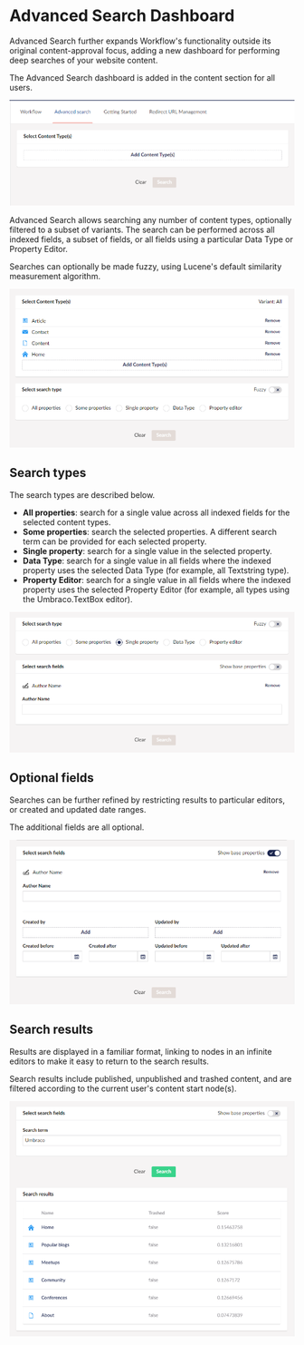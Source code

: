 # Advanced Search Dashboard

Advanced Search further expands Workflow's functionality outside its original content-approval focus, adding a new dashboard for performing deep searches of your website content.

The Advanced Search dashboard is added in the content section for all users.

![Workflow Advanced Search Dashboard in the Content Section](<../../../13/umbraco-workflow/advanced-search/images/workflow-advanced-search (1).png>)

Advanced Search allows searching any number of content types, optionally filtered to a subset of variants. The search can be performed across all indexed fields, a subset of fields, or all fields using a particular Data Type or Property Editor.

Searches can optionally be made fuzzy, using Lucene's default similarity measurement algorithm.

![Workflow Advanced Search with selected content types](<../../../13/umbraco-workflow/advanced-search/images/workflow-advanced-search (2).png>)

## Search types

The search types are described below.

 * **All properties**: search for a single value across all indexed fields for the selected content types.
 * **Some properties**: search the selected properties. A different search term can be provided for each selected property.
 * **Single property**: search for a single value in the selected property.
 * **Data Type**: search for a single value in all fields where the indexed property uses the selected Data Type (for example, all Textstring type).
 * **Property Editor**: search for a single value in all fields where the indexed property uses the selected Property Editor (for example, all types using the Umbraco.TextBox editor).

![Workflow Advanced Search with selected search type](<../../../13/umbraco-workflow/advanced-search/images/workflow-advanced-search (3).png>)

## Optional fields

Searches can be further refined by restricting results to particular editors, or created and updated date ranges. 

The additional fields are all optional.

![Workflow Advanced Search optional fields](<../../../13/umbraco-workflow/advanced-search/images/workflow-advanced-search (4).png>)

## Search results

Results are displayed in a familiar format, linking to nodes in an infinite editors to make it easy to return to the search results.

Search results include published, unpublished and trashed content, and are filtered according to the current user's content start node(s).

![Workflow Advanced Search search results](<../../../13/umbraco-workflow/advanced-search/images/workflow-advanced-search (5).png>)